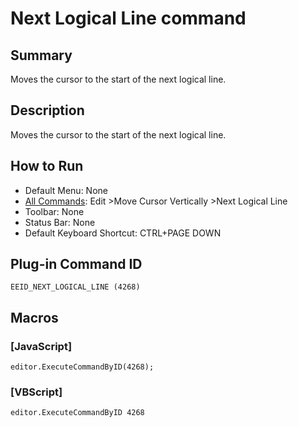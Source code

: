 # Next Logical Line command

## Summary

Moves the cursor to the start of the next logical line.

## Description

Moves the cursor to the start of the next logical line.

## How to Run

- Default Menu: None
- [All Commands](../tools/all_commands): Edit >Move Cursor Vertically
\>Next Logical Line
- Toolbar: None
- Status Bar: None
- Default Keyboard Shortcut: CTRL+PAGE DOWN

## Plug-in Command ID

```
EEID_NEXT_LOGICAL_LINE (4268)```

## Macros

### \[JavaScript\]

```
editor.ExecuteCommandByID(4268);
```

### \[VBScript\]

```
editor.ExecuteCommandByID 4268
```
